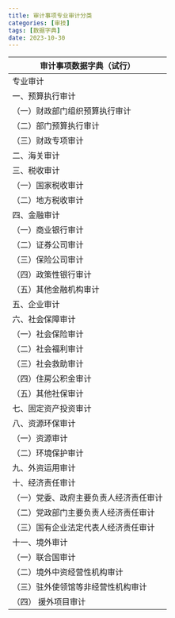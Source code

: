```yaml
---
title: 审计事项专业审计分类
categories: [审技]
tags: [数据字典]
date: 2023-10-30
---
```

| 审计事项数据字典（试行）        |
|---------------------|
| 专业审计                |
| 一、预算执行审计            |
| （一）财政部门组织预算执行审计     |
| （二）部门预算执行审计         |
| （三）财政专项审计           |
| 二、海关审计              |
| 三、税收审计              |
| （一）国家税收审计           |
| （二）地方税收审计           |
| 四、金融审计              |
| （一）商业银行审计           |
| （二）证券公司审计           |
| （三）保险公司审计           |
| （四）政策性银行审计          |
| （五）其他金融机构审计         |
| 五、企业审计              |
| 六、社会保障审计            |
| （一）社会保险审计           |
| （二）社会福利审计           |
| （三）社会救助审计           |
| （四）住房公积金审计          |
| （五）其他社保审计           |
| 七、固定资产投资审计          |
| 八、资源环保审计            |
| （一）资源审计             |
| （二）环境保护审计           |
| 九、外资运用审计            |
| 十、经济责任审计            |
| （一）党委、政府主要负责人经济责任审计 |
| （二）党政部门主要负责人经济责任审计  |
| （三）国有企业法定代表人经济责任审计  |
| 十一、境外审计             |
| （一）联合国审计            |
| （二）境外中资经营性机构审计      |
| （三）驻外使领馆等非经营性机构审计   |
| （四） 援外项目审计          |
